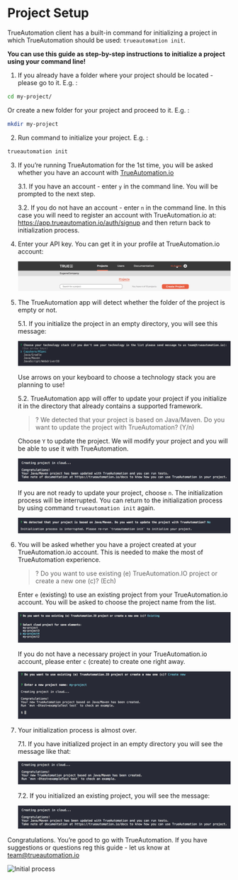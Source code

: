 # Project Setup

TrueAutomation client has a built-in command for initializing a project in which TrueAutomation should be used: `trueautomation init`.

**You can use this guide as step-by-step instructions to initialize a project using your command line!**

1. If you already have a folder where your project should be located - please go to it. E.g. :

```bash
cd my-project/
```

Or create a new folder for your project and proceed to it. E.g. :

```bash
mkdir my-project
```

2. Run command to initialize your project. E.g. :

```bash
trueautomation init
```

3. If you’re running TrueAutomation for the 1st time, you will be asked whether you have an account with [TrueAutomation.io](https://trueautomation.io)

    3.1. If you have an account - enter `y` in the command line. You will be prompted to the next step.

    3.2. If you do not have an account - enter `n` in the command line. In this case you will need to register an account with TrueAutomation.io at: https://app.trueautomation.io/auth/signup and then return back to initialization process.

4. Enter your API key. You can get it in your profile at TrueAutomation.io account:

    ![API key](../_gif/api-500-sp.gif 'API key')

5. The TrueAutomation app will detect whether the folder of the project is empty or not.

    5.1. If you initialize the project in an empty directory, you will see this message:
    
    ![Technology stack](../_images/technology.png 'Technology stack')
    
    Use arrows on your keyboard to choose a technology stack you are planning to use!
    
    5.2. TrueAutomation app will offer to update your project if you initialize it in the directory that already contains a supported framework.
    
    > ? We detected that your project is based on Java/Maven. Do you want to update the project with TrueAutomation? (Y/n)
    
    Choose `Y` to update the project. We will modify your project and you will be able to use it with TrueAutomation.
    
    ![Congratulations](../_images/congrat-update.png 'Congratulations')
    
    If you are not ready to update your project, choose `n`. The initialization process will be interrupted. You can return to the initialization process by using command `trueautomation init` again.
    
    ![Interrupted](../_images/interrupted.png 'Interrupted')
   
6. You will be asked whether you have a project created at your TrueAutomation.io account. This is needed to make the most of TrueAutomation experience.

    > ? Do you want to use existing (e) TrueAutomation.IO project or create a new one (c)? (Ech)
    
    Enter `e` (existing) to use an existing project from your TrueAutomation.io account. You will be asked to choose the project name from the list.
    
    ![Existing project](../_images/use-existing-project.png 'Existing project')
    
    If you do not have a necessary project in your TrueAutomation.io account, please enter `c` (create) to create one right away.
    
    ![New project](../_images/use-new-project.png 'New project')

7. Your initialization process is almost over.

    7.1. If you have initialized project in an empty directory you will see the message like that:
    
    ![Java/Maven congratulations](../_images/java-congratulations.png 'Java/Maven congratulations')
    
    7.2. If you initialized an existing project, you will see the message:
    
    ![Congratulations](../_images/congrat-update.png 'Congratulations')

Congratulations. You’re good to go with TrueAutomation. If you have suggestions or questions reg this guide - let us know at [team@trueautomation.io](mailto:team@trueautomation.io)

![Initial process](../_gif/init-ta.gif 'Initial process')
